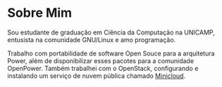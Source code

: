 # Sobre Mim


Sou estudante de graduação em Ciência da Computação na UNICAMP, entusista
na comunidade GNU/Linux e amo programação.

Trabalho com portabilidade de software Open Souce para a arquitetura Power,
além de disponibilizar esses pacotes para a comunidade OpenPower.
Também trabalhei com o OpenStack, configurando e instalando um serviço de nuvem pública chamado
[Minicloud](https://openpower.ic.unicamp.br/minicloud/).

